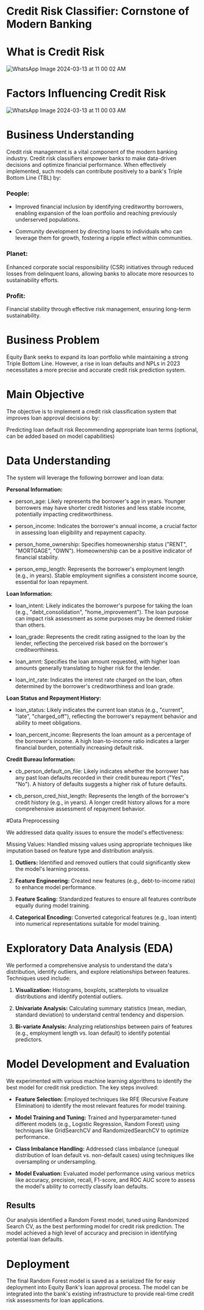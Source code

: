 # Credit Risk Classifier: Cornstone of Modern Banking

#  What is Credit Risk
![WhatsApp Image 2024-03-13 at 11 00 02 AM](https://github.com/georgembugua00/credit_risk_classifier/assets/151632200/ff3ecff5-2668-4972-8036-21893a077672)

# Factors Influencing Credit Risk

![WhatsApp Image 2024-03-13 at 11 00 03 AM](https://github.com/georgembugua00/credit_risk_classifier/assets/151632200/d33a3ac1-346f-46e2-9fe4-e02c57311b2b)

# Business Understanding

Credit risk management is a vital component of the modern banking industry. Credit risk classifiers empower banks to make data-driven decisions and optimize financial performance. When effectively implemented, such models can contribute positively to a bank's Triple Bottom Line (TBL) by:

### People:
- Improved financial inclusion by identifying creditworthy borrowers, enabling expansion of the loan portfolio and reaching previously underserved populations.

- Community development by directing loans to individuals who can leverage them for growth, fostering a ripple effect within communities.
### Planet:
Enhanced corporate social responsibility (CSR) initiatives through reduced losses from delinquent loans, allowing banks to allocate more resources to sustainability efforts.

### Profit:
Financial stability through effective risk management, ensuring long-term sustainability.

# Business Problem

Equity Bank seeks to expand its loan portfolio while maintaining a strong Triple Bottom Line. However, a rise in loan defaults and NPLs in 2023 necessitates a more precise and accurate credit risk prediction system.

# Main Objective

The objective is to implement a credit risk classification system that improves loan approval decisions by:

Predicting loan default risk
Recommending appropriate loan terms (optional, can be added based on model capabilities)

# Data Understanding

The system will leverage the following borrower and loan data:

**Personal Information:**

- person_age: Likely represents the borrower's age in years. Younger borrowers may have shorter credit histories and less stable income, potentially impacting creditworthiness.

- person_income: Indicates the borrower's annual income, a crucial factor in assessing loan eligibility and repayment capacity.

- person_home_ownership: Specifies homeownership status ("RENT", "MORTGAGE", "OWN"). Homeownership can be a positive indicator of financial stability.
- person_emp_length: Represents the borrower's employment length (e.g., in years). Stable employment signifies a consistent income source, essential for loan repayment.

**Loan Information:**

- loan_intent: Likely indicates the borrower's purpose for taking the loan (e.g., "debt_consolidation", "home_improvement"). The loan purpose can impact risk assessment as some purposes may be deemed riskier than others.

- loan_grade: Represents the credit rating assigned to the loan by the lender, reflecting the perceived risk based on the borrower's creditworthiness.

- loan_amnt: Specifies the loan amount requested, with higher loan amounts generally translating to higher risk for the lender.

- loan_int_rate: Indicates the interest rate charged on the loan, often determined by the borrower's creditworthiness and loan grade.

**Loan Status and Repayment History:**

- loan_status: Likely indicates the current loan status (e.g., "current", "late", "charged_off"), reflecting the borrower's repayment behavior and ability to meet obligations.

- loan_percent_income: Represents the loan amount as a percentage of the borrower's income. A high loan-to-income ratio indicates a larger financial burden, potentially increasing default risk.

**Credit Bureau Information:**

- cb_person_default_on_file: Likely indicates whether the borrower has any past loan defaults recorded in their credit bureau report ("Yes", "No"). A history of defaults suggests a higher risk of future defaults.

- cb_person_cred_hist_length: Represents the length of the borrower's credit history (e.g., in years). A longer credit history allows for a more comprehensive assessment of repayment behavior.

#Data Preprocessing

We addressed data quality issues to ensure the model's effectiveness:

Missing Values: Handled missing values using appropriate techniques like imputation based on feature type and distribution analysis.

1. **Outliers:** Identified and removed outliers that could significantly skew the model's learning process.

2. **Feature Engineering:** Created new features (e.g., debt-to-income ratio) to enhance model performance.

3. **Feature Scaling:** Standardized features to ensure all features contribute equally during model training.

4. **Categorical Encoding:** Converted categorical features (e.g., loan intent) into numerical representations suitable for model training.

# Exploratory Data Analysis (EDA)

We performed a comprehensive analysis to understand the data's distribution, identify outliers, and explore relationships between features. Techniques used include:

1. **Visualization:** Histograms, boxplots, scatterplots to visualize distributions and identify potential outliers.

2. **Univariate Analysis:** Calculating summary statistics (mean, median, standard deviation) to understand central tendency and dispersion.

3. **Bi-variate Analysis:** Analyzing relationships between pairs of features (e.g., employment length vs. loan default) to identify potential predictors.


# Model Development and Evaluation

We experimented with various machine learning algorithms to identify the best model for credit risk prediction. The key steps involved:

- **Feature Selection:** Employed techniques like RFE (Recursive Feature Elimination) to identify the most relevant features for model training.

- **Model Training and Tuning:** Trained and hyperparameter-tuned different models (e.g., Logistic Regression, Random Forest) using techniques like GridSearchCV and RandomizedSearchCV to optimize performance.

- **Class Imbalance Handling:** Addressed class imbalance (unequal distribution of loan default vs. non-default cases) using techniques like oversampling or undersampling.

- **Model Evaluation:** Evaluated model performance using various metrics like accuracy, precision, recall, F1-score, and ROC AUC score to assess the model's ability to correctly classify loan defaults.

## Results

Our analysis identified a Random Forest model, tuned using Randomized Search CV, as the best performing model for credit risk prediction. The model achieved a high level of accuracy and precision in identifying potential loan defaults.

# Deployment

The final Random Forest model is saved as a serialized file for easy deployment into Equity Bank's loan approval process. The model can be integrated into the bank's existing infrastructure to provide real-time credit risk assessments for loan applications.
